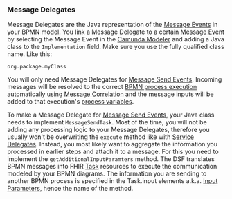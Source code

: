 ### Message Delegates

Message Delegates are the Java representation of the [Message Events](../../concepts/bpmn/messaging.md) in your BPMN model.
You link a Message Delegate to a certain [Message Event](../../concepts/bpmn/messaging.md) by selecting the Message Event
in the [Camunda Modeler](https://camunda.com/download/modeler/) and adding a Java class to the `Implementation` field.
Make sure you use the fully qualified class name. Like this:
```
org.package.myClass
```

You will only need Message Delegates for [Message Send Events](../../concepts/bpmn/messaging.md). Incoming messages will
be resolved to the correct [BPMN process execution](../../concepts/dsf/bpmn-process-execution.md) automatically using [Message Correlation](../../concepts/dsf/message-correlation.md)
and the message inputs will be added to that execution's [process variables](../../concepts/dsf/bpmn-process-variables.md).

To make a Message Delegate for [Message Send Events](../../concepts/bpmn/messaging.md), your Java class needs to implement
`MessageSendTask`. Most of the time, you will not be adding any processing logic to your Message Delegates, therefore you usually won't be overwriting
the `execute` method like with [Service Delegates](../../concepts/dsf/service-delegates.md). Instead, you most likely want to
aggregate the information you processed in earlier steps and attach it to a message. For this you need to implement the
`getAdditionalInputParamters` method. The DSF translates BPMN messages
into FHIR [Task](../../concepts/fhir/task.md) resources to execute the communication modeled by your BPMN diagrams. The information
you are sending to another BPMN process is specified in the Task.input elements a.k.a. [Input Parameters](../../concepts/fhir/task.md#task-input-parameters),
hence the name of the method.
